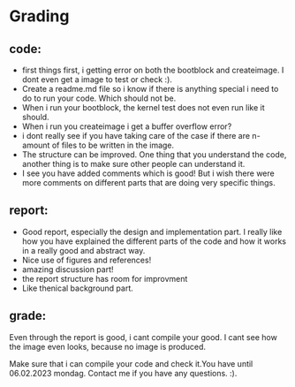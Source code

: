 # Grading

## code:
* first things first, i getting error on both the bootblock and createimage. I dont even get a image to test or check :).
* Create a readme.md file so i know if there is anything special i need to do to run your code. Which should not be.
* When i run your bootblock, the kernel test does not even run like it should.
* When i run you createimage i get a buffer overflow error?
* i dont really see if you have taking care of the case if there are n-amount of files to be written in the image.
* The structure can be improved. One thing that you understand the code, another thing is to make sure other people can understand it.
* I see you have added comments which is good! But i wish there were more comments on different parts that are doing very specific things.

## report:
* Good report, especially the design and implementation part. I really like how you have explained the different parts of the code and how it works in a really good and abstract way. 
* Nice use of figures and references!
* amazing discussion part!
* the report structure has room for improvment
* Like thenical background part.


## grade:
Even through the report is good, i cant compile your good. I cant see how the image even looks, because no image is produced. 

Make sure that i can compile your code and check it.You have until 06.02.2023 mondag.
Contact me if you have any questions. :).